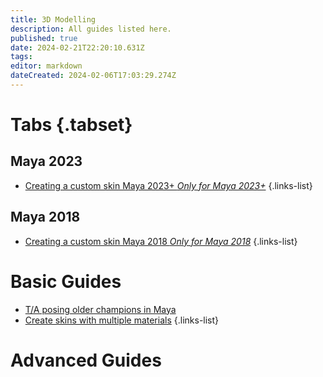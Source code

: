 ```yaml
---
title: 3D Modelling
description: All guides listed here.
published: true
date: 2024-02-21T22:20:10.631Z
tags: 
editor: markdown
dateCreated: 2024-02-06T17:03:29.274Z
---
```



# Tabs {.tabset}
## Maya 2023
- [Creating a custom skin Maya 2023+ *Only for Maya 2023+*](/specific-guide/3d-modelling/create-customskin-maya2023)
 {.links-list}
 
## Maya 2018
- [Creating a custom skin Maya 2018 *Only for Maya 2018*](/specific-guide/3d-modelling/create-customskin-maya2018)
 {.links-list}

# Basic Guides
- [T/A posing older champions in Maya](/specific-guide/3d-modelling/tposeoldchamps)
- [Create skins with multiple materials](/specific-guide/texturing/create-skin-with-multiple-mats)
 {.links-list}



# Advanced Guides
